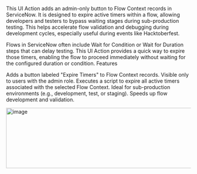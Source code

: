 This UI Action adds an admin-only button to Flow Context records in ServiceNow. It is designed to expire active timers within a flow, allowing developers and testers to bypass waiting stages during sub-production testing. This helps accelerate flow validation and debugging during development cycles, especially useful during events like Hacktoberfest.

Flows in ServiceNow often include Wait for Condition or Wait for Duration steps that can delay testing. This UI Action provides a quick way to expire those timers, enabling the flow to proceed immediately without waiting for the configured duration or condition. Features

Adds a button labeled "Expire Timers" to Flow Context records. Visible only to users with the admin role. Executes a script to expire all active timers associated with the selected Flow Context. Ideal for sub-production environments (e.g., development, test, or staging). Speeds up flow development and validation.

<img width="1584" height="165" alt="image" src="https://github.com/user-attachments/assets/64d02ab2-de5b-48b6-82ac-d00771f43898" />
